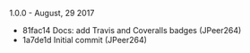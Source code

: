 1.0.0 - August, 29 2017

* 81fac14 Docs: add Travis and Coveralls badges (JPeer264)
* 1a7de1d Initial commit (JPeer264)
